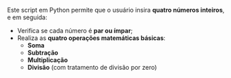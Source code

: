 Este script em Python permite que o usuário insira **quatro números inteiros**, e em seguida:

- Verifica se cada número é **par ou ímpar**;
- Realiza as **quatro operações matemáticas básicas**:
  - **Soma**
  - **Subtração**
  - **Multiplicação**
  - **Divisão** (com tratamento de divisão por zero)
